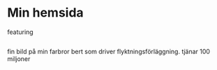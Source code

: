 <h1>Min hemsida</h1>

<p>featuring</p>

 <img src="https://cached-images.bonnier.news/gcs/di-bilder-prod/epi-30-di/UploadedImages/2016/9/19/89addedc-a71b-42da-bd89-3d437d64f587/bigOriginal.jpg" alt="">

<p>fin bild på min farbror bert som driver flyktningsförläggning. tjänar 100 miljoner</p>
